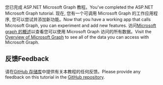 <!-- markdownlint-disable MD002 MD041 -->

<span data-ttu-id="681b8-101">您已完成 ASP.NET Microsoft Graph 教程。</span><span class="sxs-lookup"><span data-stu-id="681b8-101">You've completed the ASP.NET Microsoft Graph tutorial.</span></span> <span data-ttu-id="681b8-102">现在, 您有一个可调用 Microsoft Graph 的工作应用程序, 您可以尝试并添加新功能。</span><span class="sxs-lookup"><span data-stu-id="681b8-102">Now that you have a working app that calls Microsoft Graph, you can experiment and add new features.</span></span> <span data-ttu-id="681b8-103">访问[Microsoft graph 的概述](/graph/overview)以查看您可以使用 Microsoft Graph 访问的所有数据。</span><span class="sxs-lookup"><span data-stu-id="681b8-103">Visit the [Overview of Microsoft Graph](/graph/overview) to see all of the data you can access with Microsoft Graph.</span></span>

## <a name="feedback"></a><span data-ttu-id="681b8-104">反馈</span><span class="sxs-lookup"><span data-stu-id="681b8-104">Feedback</span></span>

<span data-ttu-id="681b8-105">请在[GitHub 存储库](https://github.com/microsoftgraph/msgraph-training-aspnetmvcapp)中提供有关本教程的任何反馈。</span><span class="sxs-lookup"><span data-stu-id="681b8-105">Please provide any feedback on this tutorial in the [GitHub repository](https://github.com/microsoftgraph/msgraph-training-aspnetmvcapp).</span></span>
